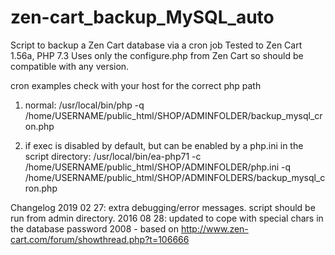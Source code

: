 # zen-cart_backup_MySQL_auto
Script to backup a Zen Cart database via a cron job
Tested to Zen Cart 1.56a, PHP 7.3
Uses only the configure.php from Zen Cart so should be compatible with any version.

cron examples
check with your host for the correct php path
1) normal:
/usr/local/bin/php -q /home/USERNAME/public_html/SHOP/ADMINFOLDER/backup_mysql_cron.php

2) if exec is disabled by default, but can be enabled by a php.ini in the script directory:
/usr/local/bin/ea-php71 -c /home/USERNAME/public_html/SHOP/ADMINFOLDER/php.ini -q /home/USERNAME/public_html/SHOP/ADMINFOLDERS/backup_mysql_cron.php

Changelog
2019 02 27: extra debugging/error messages. script should be run from admin directory.
2016 08 28: updated to cope with special chars in the database password 
2008 - based on  http://www.zen-cart.com/forum/showthread.php?t=106666

